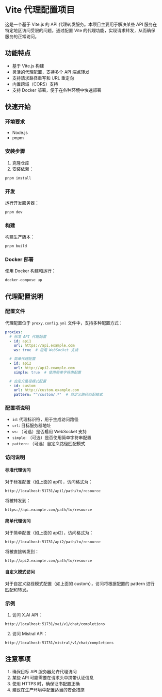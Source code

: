 # Vite 代理配置项目

这是一个基于 Vite.js 的 API 代理转发服务。本项目主要用于解决某些 API 服务在特定地区访问受限的问题，通过配置 Vite 的代理功能，实现请求转发，从而确保服务的正常访问。

## 功能特点
- 基于 Vite.js 构建
- 灵活的代理配置，支持多个 API 端点转发
- 支持请求路径重写和 URL 重定向
- 内置跨域（CORS）支持
- 支持 Docker 部署，便于在各种环境中快速部署

## 快速开始

### 环境要求
- Node.js
- pnpm

### 安装步骤
1. 克隆仓库
2. 安装依赖：
```bash
pnpm install
```

### 开发
运行开发服务器：
```bash
pnpm dev
```

### 构建
构建生产版本：
```bash
pnpm build
```

### Docker 部署
使用 Docker 构建和运行：
```bash
docker-compose up
```

## 代理配置说明

### 配置文件
代理配置位于 `proxy.config.yml` 文件中，支持多种配置方式：

```yaml
proxies:
  # 标准 API 代理配置
  - id: api1
    url: https://api.example.com
    ws: true  # 启用 WebSocket 支持

  # 简单代理配置
  - id: api2
    url: http://api2.example.com
    simple: true  # 使用简单字符串配置

  # 自定义路径模式配置
  - id: custom
    url: http://custom.example.com
    pattern: "^/custom/.*"  # 自定义路径匹配模式
```

### 配置项说明
- `id`: 代理标识符，用于生成访问路径
- `url`: 目标服务器地址
- `ws`: （可选）是否启用 WebSocket 支持
- `simple`: （可选）是否使用简单字符串配置
- `pattern`: （可选）自定义路径匹配模式

### 访问说明

#### 标准代理访问
对于标准配置（如上面的 api1），访问格式为：
```
http://localhost:51731/api1/path/to/resource
```
将被转发到：
```
https://api.example.com/path/to/resource
```

#### 简单代理访问
对于简单配置（如上面的 api2），访问格式为：
```
http://localhost:51731/api2/path/to/resource
```
将被直接转发到：
```
http://api2.example.com/path/to/resource
```

#### 自定义模式访问
对于自定义路径模式配置（如上面的 custom），访问将根据配置的 pattern 进行匹配和转发。

### 示例
1. 访问 X.AI API：
```
http://localhost:51731/xai/v1/chat/completions
```

2. 访问 Mistral API：
```
http://localhost:51731/mistral/v1/chat/completions
```

## 注意事项
1. 确保目标 API 服务器允许代理访问
2. 某些 API 可能需要在请求头中携带认证信息
3. 使用 HTTPS 时，确保证书配置正确
4. 建议在生产环境中配置适当的安全措施
